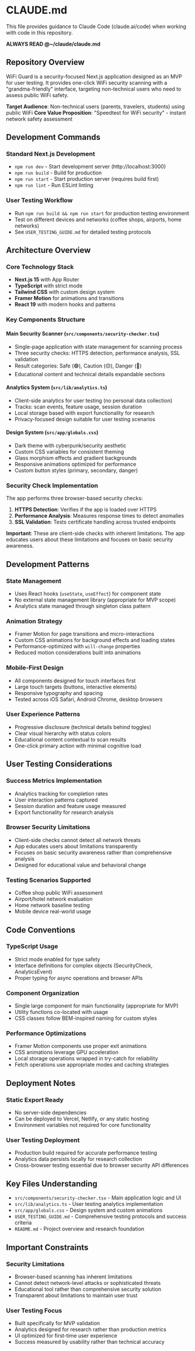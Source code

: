 # CLAUDE.md

This file provides guidance to Claude Code (claude.ai/code) when working with code in this repository.

**ALWAYS READ @~/claude/claude.md**

## Repository Overview

WiFi Guard is a security-focused Next.js application designed as an MVP for user testing. It provides one-click WiFi security scanning with a "grandma-friendly" interface, targeting non-technical users who need to assess public WiFi safety.

**Target Audience**: Non-technical users (parents, travelers, students) using public WiFi
**Core Value Proposition**: "Speedtest for WiFi security" - instant network safety assessment

## Development Commands

### Standard Next.js Development
- `npm run dev` - Start development server (http://localhost:3000)
- `npm run build` - Build for production
- `npm run start` - Start production server (requires build first)
- `npm run lint` - Run ESLint linting

### User Testing Workflow
- Run `npm run build && npm run start` for production testing environment
- Test on different devices and networks (coffee shops, airports, home networks)
- See `USER_TESTING_GUIDE.md` for detailed testing protocols

## Architecture Overview

### Core Technology Stack
- **Next.js 15** with App Router
- **TypeScript** with strict mode
- **Tailwind CSS** with custom design system
- **Framer Motion** for animations and transitions
- **React 19** with modern hooks and patterns

### Key Components Structure

#### Main Security Scanner (`src/components/security-checker.tsx`)
- Single-page application with state management for scanning process
- Three security checks: HTTPS detection, performance analysis, SSL validation
- Result categories: Safe (🟢), Caution (🟡), Danger (🔴)
- Educational content and technical details expandable sections

#### Analytics System (`src/lib/analytics.ts`)
- Client-side analytics for user testing (no personal data collection)
- Tracks: scan events, feature usage, session duration
- Local storage based with export functionality for research
- Privacy-focused design suitable for user testing scenarios

#### Design System (`src/app/globals.css`)
- Dark theme with cyberpunk/security aesthetic
- Custom CSS variables for consistent theming
- Glass morphism effects and gradient backgrounds
- Responsive animations optimized for performance
- Custom button styles (primary, secondary, danger)

### Security Check Implementation

The app performs three browser-based security checks:

1. **HTTPS Detection**: Verifies if the app is loaded over HTTPS
2. **Performance Analysis**: Measures response times to detect anomalies
3. **SSL Validation**: Tests certificate handling across trusted endpoints

**Important**: These are client-side checks with inherent limitations. The app educates users about these limitations and focuses on basic security awareness.

## Development Patterns

### State Management
- Uses React hooks (`useState`, `useEffect`) for component state
- No external state management library (appropriate for MVP scope)
- Analytics state managed through singleton class pattern

### Animation Strategy
- Framer Motion for page transitions and micro-interactions
- Custom CSS animations for background effects and loading states
- Performance-optimized with `will-change` properties
- Reduced motion considerations built into animations

### Mobile-First Design
- All components designed for touch interfaces first
- Large touch targets (buttons, interactive elements)
- Responsive typography and spacing
- Tested across iOS Safari, Android Chrome, desktop browsers

### User Experience Patterns
- Progressive disclosure (technical details behind toggles)
- Clear visual hierarchy with status colors
- Educational content contextual to scan results
- One-click primary action with minimal cognitive load

## User Testing Considerations

### Success Metrics Implementation
- Analytics tracking for completion rates
- User interaction patterns captured
- Session duration and feature usage measured
- Export functionality for research analysis

### Browser Security Limitations
- Client-side checks cannot detect all network threats
- App educates users about limitations transparently
- Focuses on basic security awareness rather than comprehensive analysis
- Designed for educational value and behavioral change

### Testing Scenarios Supported
- Coffee shop public WiFi assessment
- Airport/hotel network evaluation
- Home network baseline testing
- Mobile device real-world usage

## Code Conventions

### TypeScript Usage
- Strict mode enabled for type safety
- Interface definitions for complex objects (SecurityCheck, AnalyticsEvent)
- Proper typing for async operations and browser APIs

### Component Organization
- Single large component for main functionality (appropriate for MVP)
- Utility functions co-located with usage
- CSS classes follow BEM-inspired naming for custom styles

### Performance Optimizations
- Framer Motion components use proper exit animations
- CSS animations leverage GPU acceleration
- Local storage operations wrapped in try-catch for reliability
- Fetch operations use appropriate modes and caching strategies

## Deployment Notes

### Static Export Ready
- No server-side dependencies
- Can be deployed to Vercel, Netlify, or any static hosting
- Environment variables not required for core functionality

### User Testing Deployment
- Production build required for accurate performance testing
- Analytics data persists locally for research collection
- Cross-browser testing essential due to browser security API differences

## Key Files Understanding

- `src/components/security-checker.tsx` - Main application logic and UI
- `src/lib/analytics.ts` - User testing analytics implementation
- `src/app/globals.css` - Design system and custom animations
- `USER_TESTING_GUIDE.md` - Comprehensive testing protocols and success criteria
- `README.md` - Project overview and research foundation

## Important Constraints

### Security Limitations
- Browser-based scanning has inherent limitations
- Cannot detect network-level attacks or sophisticated threats
- Educational tool rather than comprehensive security solution
- Transparent about limitations to maintain user trust

### User Testing Focus
- Built specifically for MVP validation
- Analytics designed for research rather than production metrics
- UI optimized for first-time user experience
- Success measured by usability rather than technical accuracy